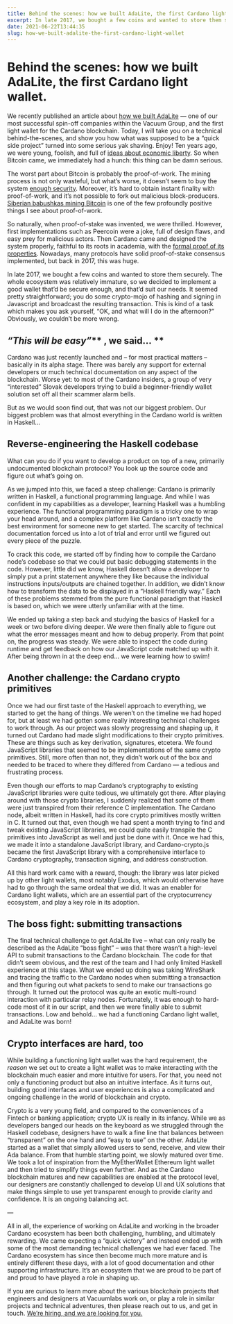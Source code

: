 ```yaml
---
title: Behind the scenes: how we built AdaLite, the first Cardano light wallet.
excerpt: In late 2017, we bought a few coins and wanted to store them securely. The whole ecosystem was relatively immature, so we decided to implement a good wallet that’d be secure enough, and that’d suit our needs. It seemed pretty straightforward; you do some crypto-mojo of hashing and signing in Javascript and broadcast the resulting transaction. This is kind of a task which makes you ask yourself, “OK, and what will I do in the afternoon?” Obviously, we couldn’t be more wrong.
date: 2021-06-22T13:44:35
slug: how-we-built-adalite-the-first-cardano-light-wallet
---
```


# Behind the scenes: how we built AdaLite, the first Cardano light wallet.

We recently published an article about [how we built AdaLite](https://docs.google.com/document/u/0/d/1vigi3Gf2iO6DZwUD7f7X-HX-GvUhV7tZUSeBlv_fchg/edit) — one of our most successful spin-off companies within the Vacuum Group, and the first light wallet for the Cardano blockchain. Today, I will take you on a technical behind-the-scenes, and show you how what was supposed to be a “quick side project” turned into some serious yak shaving. Enjoy!&nbsp;Ten years ago, we were young, foolish, and full of [ideas about economic liberty](https://en.wikipedia.org/wiki/The_Theory_of_Money_and_Credit). So when Bitcoin came, we immediately had a hunch: this thing can be damn serious.

The worst part about Bitcoin is probably the proof-of-work. The mining process is not only wasteful, but what’s worse, it doesn’t seem to buy the system [enough security](https://vitalik.ca/general/2020/11/06/pos2020.html). Moreover, it’s hard to obtain instant finality with proof-of-work, and it’s not possible to fork out malicious block-producers. [Siberian babushkas mining Bitcoin](https://www.youtube.com/watch?v=BCeEjG3L-KM) is one of the few profoundly positive things I see about proof-of-work.

So naturally, when proof-of-stake was invented, we were thrilled. However, first implementations such as Peercoin were a joke, full of design flaws, and easy prey for malicious actors. Then Cardano came and designed the system properly, faithful to its roots in academia, with the [formal proof of its properties](https://link.springer.com/chapter/10.1007/978-3-319-63688-7_12). Nowadays, many protocols have solid proof-of-stake consensus implemented, but back in 2017, this was huge.&nbsp;

In late 2017, we bought a few coins and wanted to store them securely. The whole ecosystem was relatively immature, so we decided to implement a good wallet that’d be secure enough, and that’d suit our needs. It seemed pretty straightforward; you do some crypto-mojo of hashing and signing in Javascript and broadcast the resulting transaction. This is kind of a task which makes you ask yourself, “OK, and what will I do in the afternoon?” Obviously, we couldn’t be more wrong.

## **_“This will be easy”_**** , we said…&nbsp;**

Cardano was just recently launched and – for most practical matters – basically in its alpha stage. There was barely any support for external developers or much technical documentation on any aspect of the blockchain. Worse yet: to most of the Cardano insiders, a group of very “interested” Slovak developers trying to build a beginner-friendly wallet solution set off all their scammer alarm bells.&nbsp;

But as we would soon find out, that was not our biggest problem. Our biggest problem was that almost everything in the Cardano world is written in Haskell…&nbsp;

## **Reverse-engineering the Haskell codebase**

What can you do if you want to develop a product on top of a new, primarily undocumented blockchain protocol? You look up the source code and figure out what’s going on.&nbsp;

As we jumped into this, we faced a steep challenge: Cardano is primarily written in Haskell, a functional programming language. And while I was confident in my capabilities as a developer, learning Haskell was a humbling experience. The functional programming paradigm is a tricky one to wrap your head around, and a complex platform like Cardano isn’t exactly the best environment for someone new to get started. The scarcity of technical documentation forced us into a lot of trial and error until we figured out every piece of the puzzle.

To crack this code, we started off by finding how to compile the Cardano node’s codebase so that we could put basic debugging statements in the code. However, little did we know, Haskell doesn’t allow a developer to simply put a print statement anywhere they like because the individual instructions inputs/outputs are chained together. In addition, we didn’t know how to transform the data to be displayed in a “Haskell friendly way.” Each of these problems stemmed from the pure functional paradigm that Haskell is based on, which we were utterly unfamiliar with at the time.

We ended up taking a step back and studying the basics of Haskell for a week or two before diving deeper. We were then finally able to figure out what the error messages meant and how to debug properly. From that point on, the progress was steady. We were able to inspect the code during runtime and get feedback on how our JavaScript code matched up with it. After being thrown in at the deep end… we were learning how to swim!

## **Another challenge: the Cardano crypto primitives**

Once we had our first taste of the Haskell approach to everything, we started to get the hang of things. We weren’t on the timeline we had hoped for, but at least we had gotten some really interesting technical challenges to work through. As our project was slowly progressing and shaping up, it turned out Cardano had made slight modifications to their crypto primitives. These are things such as key derivation, signatures, etcetera. We found JavaScript libraries that seemed to be implementations of the same crypto primitives. Still, more often than not, they didn’t work out of the box and needed to be traced to where they differed from Cardano — a tedious and frustrating process.

Even though our efforts to map Cardano’s cryptography to existing JavaScript libraries were quite tedious, we ultimately got there. After playing around with those crypto libraries, I suddenly realized that some of them were just transpired from their reference C implementation. The Cardano node, albeit written in Haskell, had its core crypto primitives mostly written in C. It turned out that, even though we had spent a month trying to find and tweak existing JavaScript libraries, we could quite easily transpile the C primitives into JavaScript as well and just be done with it. Once we had this, we made it into a standalone JavaScript library, and Cardano-crypto.js became the first JavaScript library with a comprehensive interface to Cardano cryptography, transaction signing, and address construction.&nbsp;

All this hard work came with a reward, though: the library was later picked up by other light wallets, most notably Exodus, which would otherwise have had to go through the same ordeal that we did. It was an enabler for Cardano light wallets, which are an essential part of the cryptocurrency ecosystem, and play a key role in its adoption.

## **The boss fight: submitting transactions**

The final technical challenge to get AdaLite live – what can only really be described as the AdaLite “boss fight” – was that there wasn’t a high-level API to submit transactions to the Cardano blockchain. The code for that didn’t seem obvious, and the rest of the team and I had only limited Haskell experience at this stage. What we ended up doing was taking WireShark and tracing the traffic to the Cardano nodes when submitting a transaction and then figuring out what packets to send to make our transactions go through. It turned out the protocol was quite an exotic multi-round interaction with particular relay nodes. Fortunately, it was enough to hard-code most of it in our script, and then we were finally able to submit transactions. Low and behold… we had a functioning Cardano light wallet, and AdaLite was born!

## **Crypto interfaces are hard, too**

While building a functioning light wallet was the hard requirement, the _reason_ we set out to create a light wallet was to make interacting with the blockchain much easier and more intuitive for users. For that, you need not only a functioning product but also an intuitive interface. As it turns out, building good interfaces and user experiences is also a complicated and ongoing challenge in the world of blockchain and crypto.

Crypto is a very young field, and compared to the conveniences of a Fintech or banking application; crypto UX is really in its infancy. While we as developers banged our heads on the keyboard as we struggled through the Haskell codebase, designers have to walk a fine line that balances between “transparent” on the one hand and “easy to use” on the other. AdaLite started as a wallet that simply allowed users to send, receive, and view their Ada balance. From that humble starting point, we slowly matured over time. We took a lot of inspiration from the MyEtherWallet Ethereum light wallet and then tried to simplify things even further. And as the Cardano blockchain matures and new capabilities are enabled at the protocol level, our designers are constantly challenged to develop UI and UX solutions that make things simple to use yet transparent enough to provide clarity and confidence. It is an ongoing balancing act.&nbsp;

—

All in all, the experience of working on AdaLite and working in the broader Cardano ecosystem has been both challenging, humbling, and ultimately rewarding. We came expecting a “quick victory” and instead ended up with some of the most demanding technical challenges we had ever faced. The Cardano ecosystem has since then become much more mature and is entirely different these days, with a lot of good documentation and other supporting infrastructure. It’s an ecosystem that we are proud to be part of and proud to have played a role in shaping up.&nbsp;

If you are curious to learn more about the various blockchain projects that engineers and designers at Vacuumlabs work on, or play a role in similar projects and technical adventures, then please reach out to us, and get in touch. [We’re hiring, and we are looking for you.](http://link-to-hiring-page.com)

